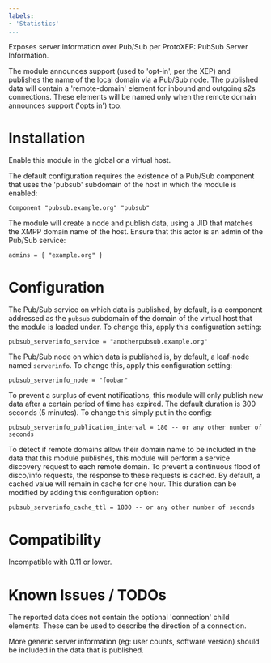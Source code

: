 ```yaml
---
labels:
- 'Statistics'
...
```


Exposes server information over Pub/Sub per ProtoXEP: PubSub Server Information.

The module announces support (used to 'opt-in', per the XEP) and publishes the name of the local domain via a Pub/Sub node. The published data
will contain a 'remote-domain' element for inbound and outgoing s2s connections. These elements will be named only when the remote domain announces
support ('opts in') too.

Installation
============

Enable this module in the global or a virtual host.

The default configuration requires the existence of a Pub/Sub component that uses the 'pubsub' subdomain of the host in which the module is enabled:

    Component "pubsub.example.org" "pubsub"

The module will create a node and publish data, using a JID that matches the XMPP domain name of the host. Ensure that this actor is an admin of the
Pub/Sub service:

    admins = { "example.org" }

Configuration
=============

The Pub/Sub service on which data is published, by default, is a component addressed as the `pubsub` subdomain of the domain of the virtual host that
the module is loaded under. To change this, apply this configuration setting:

    pubsub_serverinfo_service = "anotherpubsub.example.org"

The Pub/Sub node on which data is published is, by default, a leaf-node named `serverinfo`. To change this, apply this configuration setting:

    pubsub_serverinfo_node = "foobar"

To prevent a surplus of event notifications, this module will only publish new data after a certain period of time has expired. The default duration
is 300 seconds (5 minutes). To change this simply put in the config:

    pubsub_serverinfo_publication_interval = 180 -- or any other number of seconds

To detect if remote domains allow their domain name to be included in the data that this module publishes, this module will perform a service
discovery request to each remote domain. To prevent a continuous flood of disco/info requests, the response to these requests is cached. By default,
a cached value will remain in cache for one hour. This duration can be modified by adding this configuration option:

    pubsub_serverinfo_cache_ttl = 1800 -- or any other number of seconds

Compatibility
=============

Incompatible with 0.11 or lower.

Known Issues / TODOs
====================

The reported data does not contain the optional 'connection' child elements. These can be used to describe the direction of a connection.

More generic server information (eg: user counts, software version) should be included in the data that is published.
